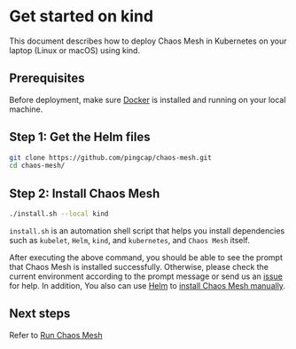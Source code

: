 # Get started on kind

This document describes how to deploy Chaos Mesh in Kubernetes on your laptop (Linux or macOS) using kind.

## Prerequisites

Before deployment, make sure [Docker](https://docs.docker.com/install/) is installed and running on your local machine.

## Step 1: Get the Helm files

```bash
git clone https://github.com/pingcap/chaos-mesh.git
cd chaos-mesh/
```

## Step 2: Install Chaos Mesh

```bash
./install.sh --local kind
```

`install.sh` is an automation shell script that helps you install dependencies such as `kubelet`, `Helm`, `kind`, and `kubernetes`, and `Chaos Mesh` itself.

After executing the above command, you should be able to see the prompt that Chaos Mesh is installed successfully. 
Otherwise, please check the current environment according to the prompt message or send us an [issue](https://github.com/pingcap/chaos-mesh/issues) for help. 
In addition, You also can use [Helm](https://helm.sh/) to [install Chaos Mesh manually](deploy.md).


## Next steps

Refer to [Run Chaos Mesh](run_chaos_mesh.md)

